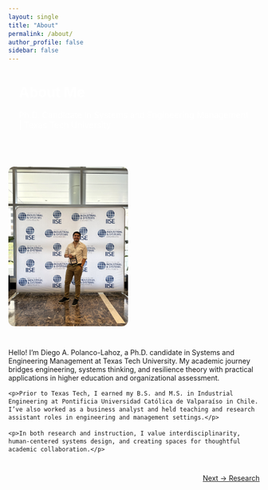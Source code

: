 ```yaml
---
layout: single
title: "About"
permalink: /about/
author_profile: false
sidebar: false
---
```


<div style="background: var(--mm-dark); color: white; padding: 2em 1.5em; border-radius: 12px; margin-bottom: 2em;">
  <h1 style="margin-top: 0;">About Me</h1>
  <p style="font-size: 1.2em;">Ph.D. Candidate in Systems and Engineering Management | Texas Tech University</p>
</div>

<div style="display: flex; align-items: flex-start; gap: 30px; flex-wrap: wrap;">
  <img src="/images/about-photo.jpg" alt="Diego Polanco Lahoz" style="max-width: 240px; border-radius: 12px;">

  <div style="flex: 1; min-width: 280px;">
    <p>Hello! I’m Diego A. Polanco-Lahoz, a Ph.D. candidate in Systems and Engineering Management at Texas Tech University. My academic journey bridges engineering, systems thinking, and resilience theory with practical applications in higher education and organizational assessment.</p>

    <p>Prior to Texas Tech, I earned my B.S. and M.S. in Industrial Engineering at Pontificia Universidad Católica de Valparaíso in Chile. I’ve also worked as a business analyst and held teaching and research assistant roles in engineering and management settings.</p>

    <p>In both research and instruction, I value interdisciplinarity, human-centered systems design, and creating spaces for thoughtful academic collaboration.</p>
  </div>
</div>
<p style="text-align: right; margin-top: 2em;">
  <a href="/research/" class="btn btn--primary">Next → Research</a>
</p>

